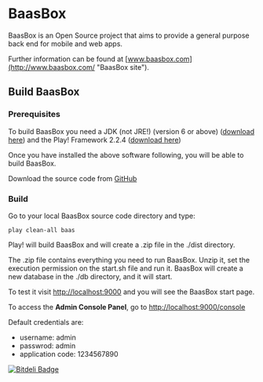 BaasBox
=======

BaasBox is an Open Source project that aims to provide a general purpose back end for mobile and web apps.

Further information can be found at [www.baasbox.com](http://www.baasbox.com/ "BaasBox site").

Build BaasBox
-------------
### Prerequisites
To build BaasBox you need a JDK (not JRE!) (version 6 or above) ([download here](http://www.oracle.com/technetwork/java/javase/downloads/index.html)) and the Play! Framework 2.2.4 ([download here](http://www.playframework.org/download))

Once you have installed the above software following, you will be able to build BaasBox.

Download the source code from [GitHub](https://github.com/baasbox/baasbox)

### Build
Go to your local BaasBox source code directory and type:

`play clean-all baas`

Play! will build BaasBox and will create a .zip file in the ./dist directory.

The .zip file contains everything you need to run BaasBox.
Unzip it, set the execution permission on the start.sh file and run it.
BaasBox will create a new database in the ./db directory, and it will start.

To test it visit <http://localhost:9000> and you will see the BaasBox start page.

To access the **Admin Console Panel**, go to <http://localhost:9000/console>

Default credentials are:

+ username: admin
+ passwrod: admin
+ application code: 1234567890


[![Bitdeli Badge](https://d2weczhvl823v0.cloudfront.net/baasbox/baasbox/trend.png)](https://bitdeli.com/free "Bitdeli Badge")

